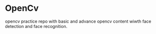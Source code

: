 # OpenCv
opencv practice repo with basic and advance opencv content wiwth face detection and face recognition.
